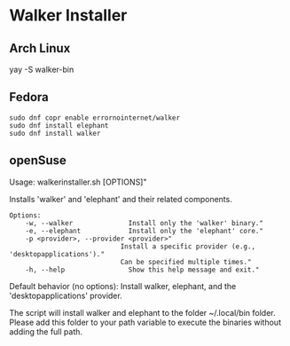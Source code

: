 # Walker Installer

## Arch Linux

yay -S walker-bin

## Fedora

```
sudo dnf copr enable errornointernet/walker
sudo dnf install elephant
sudo dnf install walker
```
## openSuse

Usage: walkerinstaller.sh [OPTIONS]"

Installs 'walker' and 'elephant' and their related components.
```
Options:
    -w, --walker              Install only the 'walker' binary."
    -e, --elephant            Install only the 'elephant' core."
    -p <provider>, --provider <provider>"
                            Install a specific provider (e.g., 'desktopapplications')."
                            Can be specified multiple times."
    -h, --help                Show this help message and exit."
```

Default behavior (no options): Install walker, elephant, and the 'desktopapplications' provider.

The script will install walker and elephant to the folder ~/.local/bin folder. Please add this folder to your path variable to execute the binaries without adding the full path.

